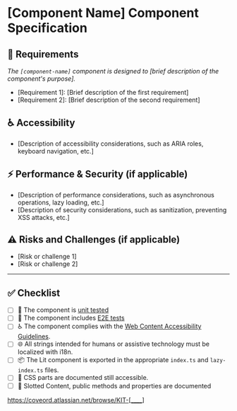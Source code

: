 # [Component Name] Component Specification

## 📝 Requirements

_The `[component-name]` component is designed to [brief description of the component's purpose]._

<!--
    Describe the main purpose and functionality of the component and its specific requirements.
    e.g.:
    - Functional Requirements: What the component should do.
    - Constraints: Any limitations or constraints that must be considered.
-->

- [Requirement 1]: [Brief description of the first requirement]
- [Requirement 2]: [Brief description of the second requirement]

## ♿ Accessibility

<!--
    Describe accessibility considerations, such as ARIA roles, keyboard navigation, etc.
    Ensure the component is usable by people with disabilities.
-->

- [Description of accessibility considerations, such as ARIA roles, keyboard navigation, etc.]

## ⚡ Performance & Security (if applicable)

<!--
    Describe performance considerations, such as asynchronous operations, lazy loading, etc.
    Describe security considerations, such as sanitization, preventing XSS attacks, etc.
-->

- [Description of performance considerations, such as asynchronous operations, lazy loading, etc.]
- [Description of security considerations, such as sanitization, preventing XSS attacks, etc.]

## ⚠️ Risks and Challenges (if applicable)

<!--
    Identify potential risks and challenges associated with the component's implementation and usage.
-->

- [Risk or challenge 1]
- [Risk or challenge 2]

---

## ✅ Checklist

- [ ] 🧪 The component is [unit tested](https://docs.google.com/document/d/1lrsHAUROGMkRbsGlor02eYKF2mfrfBa0SOESxHFU3pI/edit?tab=t.0#heading=h.l9yzzrwf1i4k)
- [ ] 🧪 The component includes [E2E tests](https://docs.google.com/document/d/1lrsHAUROGMkRbsGlor02eYKF2mfrfBa0SOESxHFU3pI/edit?tab=t.0#heading=h.z9tw07qe1lai)
- [ ] ♿ The component complies with the [Web Content Accessibility Guidelines](https://www.w3.org/TR/WCAG21/).
- [ ] 🌐 All strings intended for humans or assistive technology must be localized with i18n.
- [ ] 📦 The Lit component is exported in the appropriate `index.ts` and `lazy-index.ts` files.
- [ ] 🎨 CSS parts are documented still accessible.
- [ ] 🦥 Slotted Content, public methods and properties are documented

https://coveord.atlassian.net/browse/KIT-[____]
